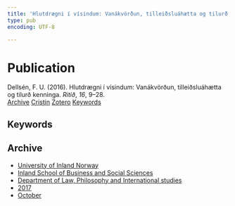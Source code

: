 ```yaml
---
title: 'Hlutdrægni í vísindum: Vanákvörðun, tilleiðsluáhætta og tilurð kenninga'
type: pub
encoding: UTF-8

---
```

<h1>Publication</h1>
<article id="csl-bib-container-JC9HKJQQ" class="csl-bib-container">
  <div class="csl-bib-body"> <div class="csl-entry">Dellsén, F. U. (2016). Hlutdrægni í vísindum: Vanákvörðun, tilleiðsluáhætta og tilurð kenninga. <i>Ritið</i>, <i>16</i>, 9–28.</div> </div>
  <div class="csl-bib-buttons">
    <a href="#taxonomy-article-JC9HKJQQ" alt="archive" class="csl-bib-button">Archive</a>
    <a href="https://app.cristin.no/results/show.jsf?id=1503974" alt="Cristin" class="csl-bib-button">Cristin</a>
    <a href="http://zotero.org/groups/5881554/items/JC9HKJQQ" alt="Zotero" class="csl-bib-button">Zotero</a>
    <a href="#keywords-article-JC9HKJQQ" alt="keywords" class="csl-bib-button">Keywords</a>
  </div>
  <div id="csl-bib-meta-container-JC9HKJQQ"></div>
</article>
<div id="csl-bib-meta-JC9HKJQQ" class="csl-bib-meta">
  <article id="keywords-article-JC9HKJQQ" class="keywords-article">
    <h1>Keywords</h1>
    
  </article>
  <article id="taxonomy-article-JC9HKJQQ" class="taxonomy-article">
    <h1>Archive</h1>
    <ul>
      <li><a href="{{< params subfolder >}}en/archive/?key=3DCRN523">University of Inland Norway</a></li>
      <li><a href="{{< params subfolder >}}en/archive/?key=DU8Q9LN9">Inland School of Business and Social Sciences</a></li>
      <li><a href="{{< params subfolder >}}en/archive/?key=ITYAG68H">Department of Law, Philosophy and International studies</a></li>
      <li><a href="{{< params subfolder >}}en/archive/?key=XDLKZVSJ">2017</a></li>
      <li><a href="{{< params subfolder >}}en/archive/?key=W8I2DF74">October</a></li>
    </ul>
  </article>
</div>
